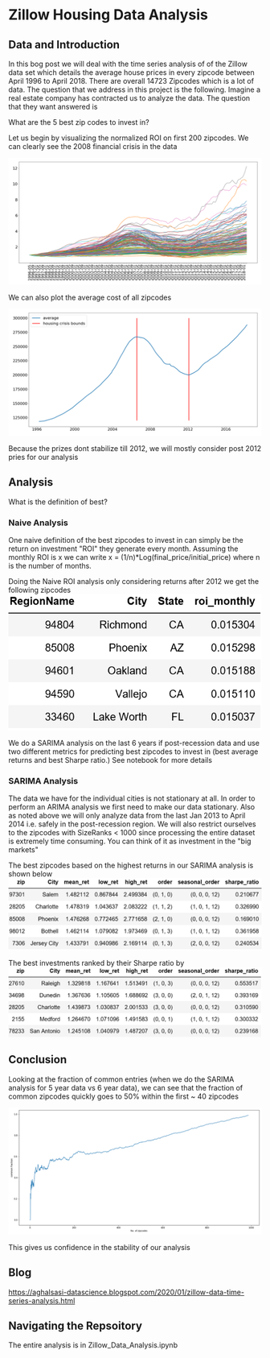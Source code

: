 
# Zillow Housing Data Analysis

## Data and Introduction
In this bog post we will deal with the time series analysis of of the Zillow data set which details the average house prices in every zipcode between April 1996 to April 2018.
There are overall 14723 Zipcodes which is a lot of data.  The question that we address in this project is the following. Imagine a real estate company has contracted us to analyze the data. The question that they want answered is

What are the 5 best zip codes to invest in?

Let us begin by visualizing the normalized ROI on first 200 zipcodes. We can clearly see the 2008 financial crisis in the data

![Alt text](/Figures/roi_200.png?raw=true "ROI")

We can also plot the average cost of all zipcodes

![Alt text](/Figures/average.png?raw=true "Average")

Because the prizes dont stabilize till 2012, we will mostly consider post 2012 pries for our analysis

## Analysis
What is the definition of best?
### Naive Analysis
One naive definition  of the best zipcodes to invest in can simply be the return on investment "ROI" they generate every month. Assuming the monthly ROI is x we can write 
x = (1/n)*Log(final_price/initial_price) where n is the number of months.

Doing the Naive ROI analysis only considering returns after 2012 we get the following zipcodes
![Alt text](/Figures/roi_2012_nona.png?raw=true "Average")

We do a SARIMA analysis on the last 6 years if post-recession data and use two different metrics for predicting best zipcodes to invest in (best average returns and best Sharpe ratio.) See notebook for more details

### SARIMA Analysis

The data we have for the individual cities is not stationary at all. In order to perform an ARIMA analysis we first need to make our data stationary. Also as noted above we will only analyze data from the last Jan 2013 to April 2014 i.e. safely in the post-recession region. We will also restrict ourselves to the zipcodes with SizeRanks < 1000 since processing the entire dataset is extremely time consuming. You can think of it as investment in the "big markets"

The best zipcodes based on the highest returns in our SARIMA analysis is shown below
![Alt text](/Figures/final_mean_d1.png?raw=true "Mean ARIMA")

The best investments ranked by their Sharpe ratio by
![Alt text](/Figures/final_sharpe.png?raw=true "Sharpe")


## Conclusion

Looking at the fraction of common entries (when we do the SARIMA analysis for 5 year data vs 6 year data),  we can see that the fraction of common zipcodes quickly goes to 50% within the first ~ 40 zipcodes

![Alt text](/Figures/common.png?raw=true "ROC")

This gives us confidence in the stability of our analysis

## Blog

https://aghalsasi-datascience.blogspot.com/2020/01/zillow-data-time-series-analysis.html

## Navigating the Repsoitory

The entire analysis is in Zillow_Data_Analysis.ipynb
